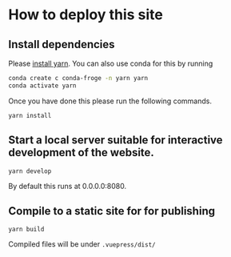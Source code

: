 # How to deploy this site

## Install dependencies

Please [install yarn](https://classic.yarnpkg.com/en/docs/install/). You can also use conda for this by running

```bash
conda create c conda-froge -n yarn yarn
conda activate yarn
```

Once you have done this please run the following commands.

```
yarn install
```

## Start a local server suitable for interactive development of the website.

```
yarn develop
```

By default this runs at 0.0.0.0:8080.
  
## Compile to a static site for for publishing

```
yarn build
```

Compiled files will be under ```.vuepress/dist/```
